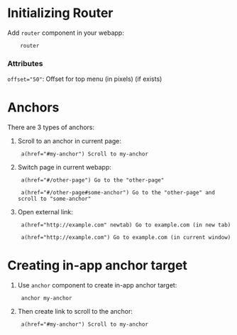 # Initializing Router

Add `router` component in your webapp:

        router

### Attributes

`offset="50"`: Offset for top menu (in pixels) (if exists) 

# Anchors

There are 3 types of anchors:

1. Scroll to an anchor in current page:

        a(href="#my-anchor") Scroll to my-anchor

2. Switch page in current webapp:

        a(href="#/other-page") Go to the "other-page"

        a(href="#/other-page#some-anchor") Go to the "other-page" and scroll to "some-anchor"

3. Open external link:

        a(href="http://example.com" newtab) Go to example.com (in new tab)

        a(href="http://example.com") Go to example.com (in current window)

# Creating in-app anchor target

1. Use `anchor` component to create in-app anchor target:

        anchor my-anchor

2. Then create link to scroll to the anchor:

        a(href="#my-anchor") Scroll to my-anchor
